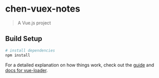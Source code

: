 # chen-vuex-notes

> A Vue.js project

## Build Setup

``` bash
# install dependencies
npm install
```
For a detailed explanation on how things work, check out the [guide](http://vuejs-templates.github.io/webpack/) and [docs for vue-loader](http://vuejs.github.io/vue-loader).
